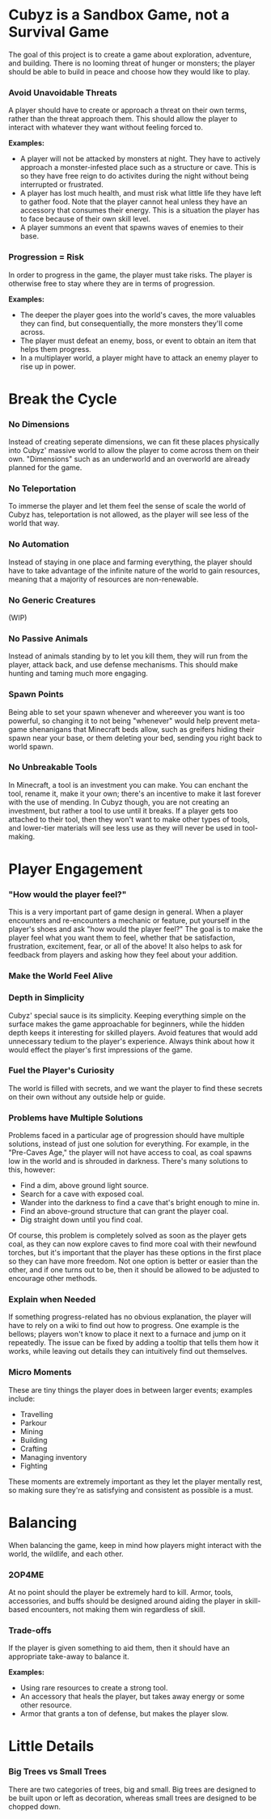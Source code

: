 # Cubyz is a Sandbox Game, not a Survival Game
The goal of this project is to create a game about exploration, adventure, and building. There is no looming threat of hunger or monsters; the player should be able to build in peace and choose how they would like to play. 

### Avoid Unavoidable Threats
A player should have to create or approach a threat on their own terms, rather than the threat approach them. This should allow the player to interact with whatever they want without feeling forced to.

**Examples:**
- A player will not be attacked by monsters at night. They have to actively approach a monster-infested place such as a structure or cave. This is so they have free reign to do activites during the night without being interrupted or frustrated.
- A player has lost much health, and must risk what little life they have left to gather food. Note that the player cannot heal unless they have an accessory that consumes their energy. This is a situation the player has to face because of their own skill level.
- A player summons an event that spawns waves of enemies to their base.

### Progression = Risk
In order to progress in the game, the player must take risks. The player is otherwise free to stay where they are in terms of progression.

**Examples:**
- The deeper the player goes into the world's caves, the more valuables they can find, but consequentially, the more monsters they'll come across.
- The player must defeat an enemy, boss, or event to obtain an item that helps them progress.
- In a multiplayer world, a player might have to attack an enemy player to rise up in power.

# Break the Cycle
### No Dimensions
Instead of creating seperate dimensions, we can fit these places physically into Cubyz' massive world to allow the player to come across them on their own.
"Dimensions" such as an underworld and an overworld are already planned for the game.

### No Teleportation
To immerse the player and let them feel the sense of scale the world of Cubyz has, teleportation is not allowed, as the player will see less of the world that way.

### No Automation
Instead of staying in one place and farming everything, the player should have to take advantage of the infinite nature of the world to gain resources, meaning that a majority of resources are non-renewable.

### No Generic Creatures
(WIP)

### No Passive Animals
Instead of animals standing by to let you kill them, they will run from the player, attack back, and use defense mechanisms. This should make hunting and taming much more engaging.

### Spawn Points
Being able to set your spawn whenever and whereever you want is too powerful, so changing it to not being "whenever" would help prevent meta-game shenanigans that Minecraft beds allow, such as greifers hiding their spawn near your base, or them deleting your bed, sending you right back to world spawn.

### No Unbreakable Tools
In Minecraft, a tool is an investment you can make. You can enchant the tool, rename it, make it your own; there's an incentive to make it last forever with the use of mending. In Cubyz though, you are not creating an investment, but rather a tool to use until it breaks. If a player gets too attached to their tool, then they won't want to make other types of tools, and lower-tier materials will see less use as they will never be used in tool-making.

# Player Engagement
### "How would the player feel?"
This is a very important part of game design in general. When a player encounters and re-encounters a mechanic or feature, put yourself in the player's shoes and ask "how would the player feel?" The goal is to make the player feel what you want them to feel, whether that be satisfaction, frustration, excitement, fear, or all of the above! It also helps to ask for feedback from players and asking how they feel about your addition.

### Make the World Feel Alive

### Depth in Simplicity
Cubyz' special sauce is its simplicity. Keeping everything simple on the surface makes the game approachable for beginners, while the hidden depth keeps it interesting for skilled players. Avoid features that would add unnecessary tedium to the player's experience. Always think about how it would effect the player's first impressions of the game.

### Fuel the Player's Curiosity
The world is filled with secrets, and we want the player to find these secrets on their own without any outside help or guide.

### Problems have Multiple Solutions
Problems faced in a particular age of progression should have multiple solutions, instead of just one solution for everything.
For example, in the "Pre-Caves Age," the player will not have access to coal, as coal spawns low in the world and is shrouded in darkness. There's many solutions to this, however:
- Find a dim, above ground light source.
- Search for a cave with exposed coal.
- Wander into the darkness to find a cave that's bright enough to mine in.
- Find an above-ground structure that can grant the player coal.
- Dig straight down until you find coal.

Of course, this problem is completely solved as soon as the player gets coal, as they can now explore caves to find more coal with their newfound torches, but it's important that the player has these options in the first place so they can have more freedom. Not one option is better or easier than the other, and if one turns out to be, then it should be allowed to be adjusted to encourage other methods.

### Explain when Needed
If something progress-related has no obvious explanation, the player will have to rely on a wiki to find out how to progress. One example is the bellows; players won't know to place it next to a furnace and jump on it repeatedly. The issue can be fixed by adding a tooltip that tells them how it works, while leaving out details they can intuitively find out themselves.

### Micro Moments
These are tiny things the player does in between larger events; examples include:
- Travelling
- Parkour
- Mining
- Building
- Crafting
- Managing inventory
- Fighting

These moments are extremely important as they let the player mentally rest, so making sure they're as satisfying and consistent as possible is a must.

# Balancing
When balancing the game, keep in mind how players might interact with the world, the wildlife, and each other.

### 2OP4ME
At no point should the player be extremely hard to kill. Armor, tools, accessories, and buffs should be designed around aiding the player in skill-based encounters, not making them win regardless of skill.

### Trade-offs
If the player is given something to aid them, then it should have an appropriate take-away to balance it.

**Examples:**
- Using rare resources to create a strong tool.
- An accessory that heals the player, but takes away energy or some other resource.
- Armor that grants a ton of defense, but makes the player slow.



# Little Details

### Big Trees vs Small Trees
There are two categories of trees, big and small. Big trees are designed to be built upon or left as decoration, whereas small trees are designed to be chopped down.
